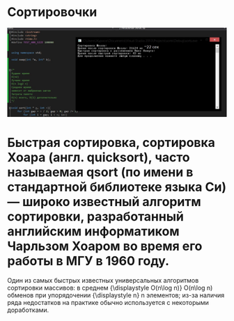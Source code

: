 # Сортировочки
![alt text](1286910103_vinegtet.jpg)
# Быстрая сортировка, сортировка Хоара (англ. quicksort), часто называемая qsort (по имени в стандартной библиотеке языка Си) — широко известный алгоритм сортировки, разработанный английским информатиком Чарльзом Хоаром во время его работы в МГУ в 1960 году.

Один из самых быстрых известных универсальных алгоритмов сортировки массивов: в среднем {\displaystyle O(n\log n)} O(n\log n) обменов при упорядочении {\displaystyle n} n элементов; из-за наличия ряда недостатков на практике обычно используется с некоторыми доработками.
